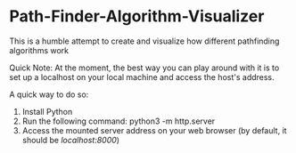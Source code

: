 # Path-Finder-Algorithm-Visualizer

This is a humble attempt to create and visualize how different pathfinding algorithms work

Quick Note: At the moment, the best way you can play around with it is to set up a localhost on your local machine and access the host's address.

A quick way to do so:

1. Install Python
2. Run the following command: python3 -m http.server 
3. Access the mounted server address on your web browser (by default, it should be *localhost:8000*)
